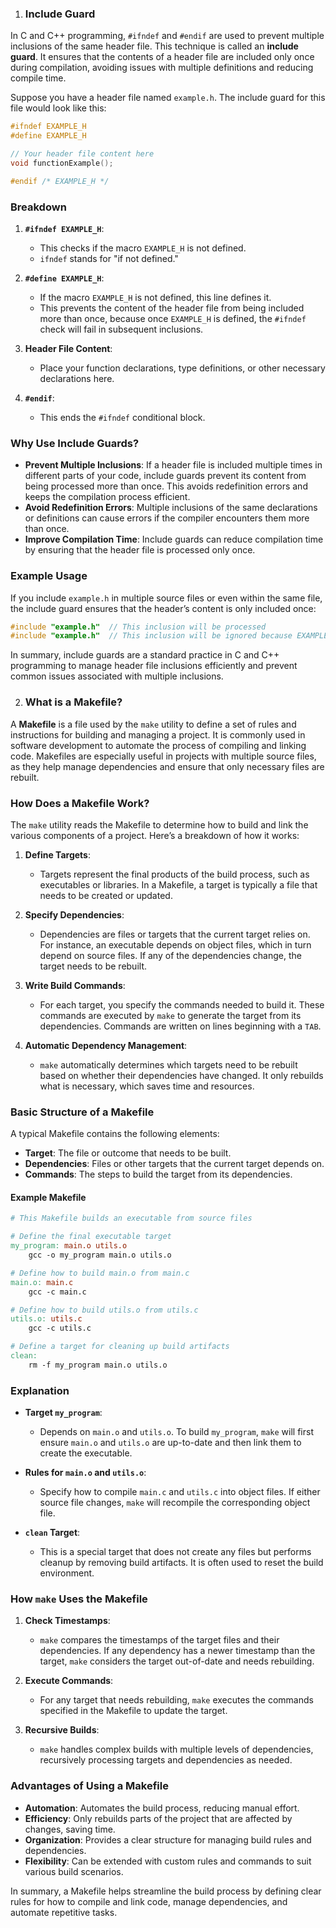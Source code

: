 1. ### Include Guard 
In C and C++ programming, `#ifndef` and `#endif` are used to prevent multiple inclusions of the same header file. This technique is called an **include guard**. It ensures that the contents of a header file are included only once during compilation, avoiding issues with multiple definitions and reducing compile time.

Suppose you have a header file named `example.h`. The include guard for this file would look like this:

```c
#ifndef EXAMPLE_H
#define EXAMPLE_H

// Your header file content here
void functionExample();

#endif /* EXAMPLE_H */
```

### Breakdown

1. **`#ifndef EXAMPLE_H`**:
   - This checks if the macro `EXAMPLE_H` is not defined.
   - `ifndef` stands for "if not defined."

2. **`#define EXAMPLE_H`**:
   - If the macro `EXAMPLE_H` is not defined, this line defines it.
   - This prevents the content of the header file from being included more than once, because once `EXAMPLE_H` is defined, the `#ifndef` check will fail in subsequent inclusions.

3. **Header File Content**:
   - Place your function declarations, type definitions, or other necessary declarations here.

4. **`#endif`**:
   - This ends the `#ifndef` conditional block.

### Why Use Include Guards?

- **Prevent Multiple Inclusions**: If a header file is included multiple times in different parts of your code, include guards prevent its content from being processed more than once. This avoids redefinition errors and keeps the compilation process efficient.
- **Avoid Redefinition Errors**: Multiple inclusions of the same declarations or definitions can cause errors if the compiler encounters them more than once.
- **Improve Compilation Time**: Include guards can reduce compilation time by ensuring that the header file is processed only once.

### Example Usage

If you include `example.h` in multiple source files or even within the same file, the include guard ensures that the header’s content is only included once:

```c
#include "example.h"  // This inclusion will be processed
#include "example.h"  // This inclusion will be ignored because EXAMPLE_H is already defined
```

In summary, include guards are a standard practice in C and C++ programming to manage header file inclusions efficiently and prevent common issues associated with multiple inclusions.

2. ### What is a Makefile?

A **Makefile** is a file used by the `make` utility to define a set of rules and instructions for building and managing a project. It is commonly used in software development to automate the process of compiling and linking code. Makefiles are especially useful in projects with multiple source files, as they help manage dependencies and ensure that only necessary files are rebuilt.

### How Does a Makefile Work?

The `make` utility reads the Makefile to determine how to build and link the various components of a project. Here’s a breakdown of how it works:

1. **Define Targets**:
   - Targets represent the final products of the build process, such as executables or libraries. In a Makefile, a target is typically a file that needs to be created or updated.

2. **Specify Dependencies**:
   - Dependencies are files or targets that the current target relies on. For instance, an executable depends on object files, which in turn depend on source files. If any of the dependencies change, the target needs to be rebuilt.

3. **Write Build Commands**:
   - For each target, you specify the commands needed to build it. These commands are executed by `make` to generate the target from its dependencies. Commands are written on lines beginning with a `TAB`.

4. **Automatic Dependency Management**:
   - `make` automatically determines which targets need to be rebuilt based on whether their dependencies have changed. It only rebuilds what is necessary, which saves time and resources.

### Basic Structure of a Makefile

A typical Makefile contains the following elements:

- **Target**: The file or outcome that needs to be built.
- **Dependencies**: Files or other targets that the current target depends on.
- **Commands**: The steps to build the target from its dependencies.

#### Example Makefile

```makefile
# This Makefile builds an executable from source files

# Define the final executable target
my_program: main.o utils.o
    gcc -o my_program main.o utils.o

# Define how to build main.o from main.c
main.o: main.c
    gcc -c main.c

# Define how to build utils.o from utils.c
utils.o: utils.c
    gcc -c utils.c

# Define a target for cleaning up build artifacts
clean:
    rm -f my_program main.o utils.o
```

### Explanation

- **Target `my_program`**:
  - Depends on `main.o` and `utils.o`. To build `my_program`, `make` will first ensure `main.o` and `utils.o` are up-to-date and then link them to create the executable.
  
- **Rules for `main.o` and `utils.o`**:
  - Specify how to compile `main.c` and `utils.c` into object files. If either source file changes, `make` will recompile the corresponding object file.

- **`clean` Target**:
  - This is a special target that does not create any files but performs cleanup by removing build artifacts. It is often used to reset the build environment.

### How `make` Uses the Makefile

1. **Check Timestamps**:
   - `make` compares the timestamps of the target files and their dependencies. If any dependency has a newer timestamp than the target, `make` considers the target out-of-date and needs rebuilding.

2. **Execute Commands**:
   - For any target that needs rebuilding, `make` executes the commands specified in the Makefile to update the target.

3. **Recursive Builds**:
   - `make` handles complex builds with multiple levels of dependencies, recursively processing targets and dependencies as needed.

### Advantages of Using a Makefile

- **Automation**: Automates the build process, reducing manual effort.
- **Efficiency**: Only rebuilds parts of the project that are affected by changes, saving time.
- **Organization**: Provides a clear structure for managing build rules and dependencies.
- **Flexibility**: Can be extended with custom rules and commands to suit various build scenarios.

In summary, a Makefile helps streamline the build process by defining clear rules for how to compile and link code, manage dependencies, and automate repetitive tasks.
